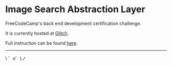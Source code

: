 Image Search Abstraction Layer
=================

FreeCodeCamp's back end development certification challenge.

It is currently hosted at [Glitch](https://tnptop-imagesearch.glitch.me/).

Full instruction can be found [here](https://www.freecodecamp.org/challenges/image-search-abstraction-layer).

-------------------

\ ゜o゜)ノ

